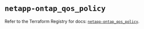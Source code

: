 # `netapp-ontap_qos_policy`

Refer to the Terraform Registry for docs: [`netapp-ontap_qos_policy`](https://registry.terraform.io/providers/netapp/netapp-ontap/2.3.0/docs/resources/qos_policy).
